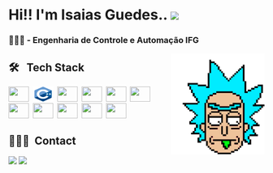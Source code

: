 
<h1 align="left">Hi!! I'm Isaias Guedes.. <img src="https://raw.githubusercontent.com/kaueMarques/kaueMarques/master/hi.gif" height="30px"> </h1>
<h3>👨🏼‍🎓 - Engenharia de Controle e Automação IFG</h3>
<img src="incos/rick-and-morty-rick-sanchez.gif" alt="Alt Text" height="200em" align="right" >


## 🛠 &nbsp; Tech Stack
<img src="https://cdn.jsdelivr.net/gh/devicons/devicon/icons/python/python-original.svg" height="30" width="40" />&nbsp;
<img src= "incos/incocplus.svg" height="30" width="40" >&nbsp;
<img src="https://cdn.jsdelivr.net/gh/devicons/devicon/icons/html5/html5-original.svg" height="30" width="40" />&nbsp;
<img src="https://cdn.jsdelivr.net/gh/devicons/devicon/icons/css3/css3-original.svg" height="30" width="40"/>&nbsp;
<img src="https://cdn.jsdelivr.net/gh/devicons/devicon/icons/javascript/javascript-original.svg" height="30" width="40"/>&nbsp;
<img src="https://cdn.jsdelivr.net/gh/devicons/devicon/icons/postgresql/postgresql-original.svg" height="30" width="40" />&nbsp;
<img src="https://cdn.jsdelivr.net/gh/devicons/devicon/icons/sqlite/sqlite-original.svg" height="30" width="40"/>&nbsp;
<img src="https://cdn.jsdelivr.net/gh/devicons/devicon/icons/flask/flask-original.svg" height="30" width="40"/>&nbsp;
<img src="https://cdn.jsdelivr.net/gh/devicons/devicon/icons/arduino/arduino-original.svg" height="30" width="40"/>&nbsp;
<img src="https://cdn.jsdelivr.net/gh/devicons/devicon/icons/figma/figma-original.svg" height="30" width="40"/>&nbsp;
<img src="https://cdn.jsdelivr.net/gh/devicons/devicon/icons/git/git-original.svg" height="30" width="40"/>

## 🙋🏻‍♂️&nbsp; Contact
 <a href = "mailto:isaiasguedesdearaujo30@gmail.com"><img src="https://img.shields.io/badge/-Gmail-%23333?style=for-the-badge&logo=gmail&logoColor=white" target="_blank"></a>
  <a href="www.linkedin.com/in/isaias-a-26a6161b4" target="_blank"><img src="https://img.shields.io/badge/-LinkedIn-%230077B5?style=for-the-badge&logo=linkedin&logoColor=white" target="_blank"></a> 





